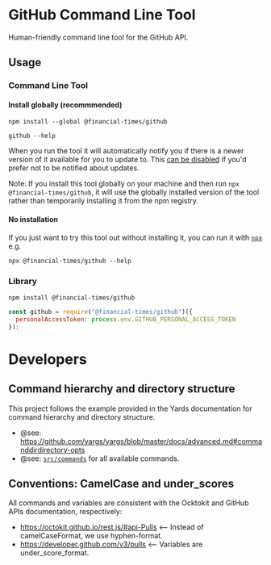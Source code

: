 # GitHub Command Line Tool

Human-friendly command line tool for the GitHub API.

## Usage

### Command Line Tool

#### Install globally (recommmended)

```shell
npm install --global @financial-times/github

github --help
```

When you run the tool it will automatically notify you if there is a newer
version of it available for you to update to. This
[can be disabled](https://www.npmjs.com/package/update-notifier#user-settings)
if you'd prefer not to be notified about updates.

Note: If you install this tool globally on your machine and then run
`npx @financial-times/github`, it will use the globally installed version of the
tool rather than temporarily installing it from the npm registry.

#### No installation

If you just want to try this tool out without installing it, you can run it with
[`npx`](https://www.npmjs.com/package/npx) e.g.

```shell
npx @financial-times/github --help
```

### Library

```
npm install @financial-times/github
```

```javascript
const github = require("@financial-times/github")({
  personalAccessToken: process.env.GITHUB_PERSONAL_ACCESS_TOKEN
});
```

# Developers

## Command hierarchy and directory structure

This project follows the example provided in the Yards documentation for command hierarchy and directory structure. 

 - @see: https://github.com/yargs/yargs/blob/master/docs/advanced.md#commanddirdirectory-opts
 - @see: [`src/commands`](https://github.com/Financial-Times/github/blob/master/src/commands/) for all available commands.

## Conventions: CamelCase and under_scores

All commands and variables are consistent with the Ocktokit and GitHub APIs documentation, respectively:

 - https://octokit.github.io/rest.js/#api-Pulls <-- Instead of camelCaseFormat, we use hyphen-format. 
 - https://developer.github.com/v3/pulls <-- Variables are under_score_format.
